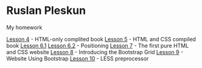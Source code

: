 # Ruslan Pleskun
My homework

[Lesson 4](https://ruslanwebdev7.github.io/Lesson_4/ "HTML book") - HTML-only complited book
[Lesson 5](https://ruslanwebdev7.github.io/Lesson_5/ "HTML+CSS book") - HTML and CSS compiled book
[Lesson 6.1](https://ruslanwebdev7.github.io/Lesson_6/6.1/ "Cap")
[Lesson 6.2](https://ruslanwebdev7.github.io/Lesson_6/6.2/ "Form") - Positioning
[Lesson 7](https://ruslanwebdev7.github.io/Lesson_7/Site/ "HTML+CSS Website") - The first pure HTML and CSS website
[Lesson 8](https://ruslanwebdev7.github.io/Lesson_8/ "Bootstrap grid") - Introducing the Bootstrap Grid
[Lesson 9](https://ruslanwebdev7.github.io/Lesson_9/ "Website with Bootstrap") - Website Using Bootstrap
[Lesson 10](https://github.com/ruslanwebdev7/ruslanwebdev7.github.io/blob/master/Lesson_10/main.less "LESS preprocessor") - LESS preprocessor
